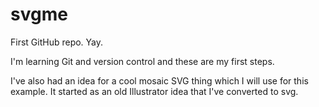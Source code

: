 # svgme
First GitHub repo. Yay.

I'm learning Git and version control and these are my first steps. 

I've also had an idea for a cool mosaic SVG thing which I will use for this example. It started as an old Illustrator idea that I've converted to svg.
